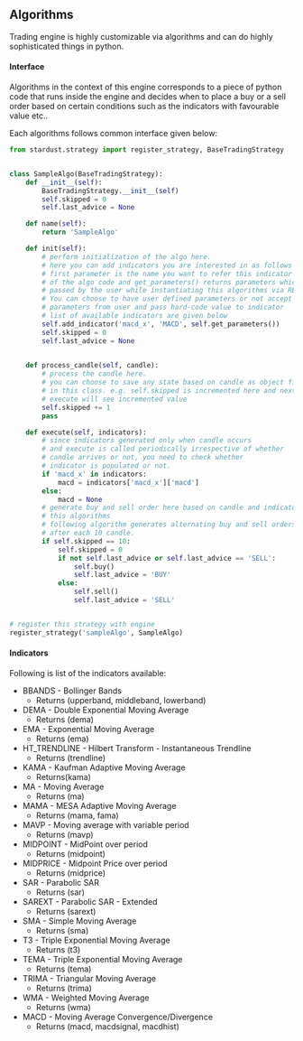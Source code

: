Algorithms
----------
Trading engine is highly customizable via algorithms and can do highly sophisticated things in python.

#### Interface
Algorithms in the context of this engine corresponds to a piece of python code that runs 
inside the engine and decides when to place a buy or a sell order based on certain
conditions such as the indicators with favourable value etc..

Each algorithms follows common interface given below:
```python
from stardust.strategy import register_strategy, BaseTradingStrategy


class SampleAlgo(BaseTradingStrategy):
    def __init__(self):
        BaseTradingStrategy.__init__(self)
        self.skipped = 0
        self.last_advice = None

    def name(self):
        return 'SampleAlgo'

    def init(self):
        # perform initialization of the algo here.
        # here you can add indicators you are interested in as follows
        # first parameter is the name you want to refer this indicator in rest
        # of the algo code and get_parameters() returns parameters which 
        # passed by the user while instantiating this algorithms via REST API
        # You can choose to have user defined parameters or not accept any 
        # parameters from user and pass hard-code value to indicator
        # list of available indicators are given below
        self.add_indicator('macd_x', 'MACD', self.get_parameters())
        self.skipped = 0
        self.last_advice = None
        

    def process_candle(self, candle):
        # process the candle here.
        # you can choose to save any state based on candle as object field
        # in this class. e.g. self.skipped is incremented here and next
        # execute will see incremented value
        self.skipped += 1
        pass

    def execute(self, indicators):
        # since indicators generated only when candle occurs
        # and execute is called periodically irrespective of whether
        # candle arrives or not, you need to check whether
        # indicator is populated or not.
        if 'macd_x' in indicators:
            macd = indicators['macd_x']['macd']
        else:
            macd = None
        # generate buy and sell order here based on candle and indicators
        # this algorithms
        # following algorithm generates alternating buy and sell orders
        # after each 10 candle.
        if self.skipped == 10:
            self.skipped = 0
            if not self.last_advice or self.last_advice == 'SELL':
                self.buy()
                self.last_advice = 'BUY'
            else:
                self.sell()
                self.last_advice = 'SELL'


# register this strategy with engine
register_strategy('sampleAlgo', SampleAlgo)

```

#### Indicators
Following is list of the indicators available:
- BBANDS - Bollinger Bands 
    - Returns (upperband, middleband, lowerband) 
- DEMA - Double Exponential Moving Average 
    - Returns (dema) 
- EMA - Exponential Moving Average 
  - Returns (ema) 
- HT_TRENDLINE - Hilbert Transform - Instantaneous Trendline 
	- Returns (trendline) 
- KAMA - Kaufman Adaptive Moving Average 
	- Returns(kama) 
- MA - Moving Average 
	- Returns (ma) 
- MAMA - MESA Adaptive Moving Average 
	- Returns (mama, fama) 
- MAVP - Moving average with variable period 
	- Returns (mavp) 
- MIDPOINT - MidPoint over period 
	- Returns (midpoint) 
- MIDPRICE - Midpoint Price over period 
	- Returns (midprice) 
- SAR - Parabolic SAR 
	- Returns (sar) 
- SAREXT - Parabolic SAR - Extended 
	- Returns (sarext) 
- SMA - Simple Moving Average 
	- Returns (sma) 
- T3 - Triple Exponential Moving Average 
	- Returns (t3) 
- TEMA - Triple Exponential Moving Average 
	- Returns (tema) 
- TRIMA - Triangular Moving Average 
	- Returns (trima) 
- WMA - Weighted Moving Average 
	- Returns (wma) 
- MACD - Moving Average Convergence/Divergence 
	- Returns (macd, macdsignal, macdhist) 

